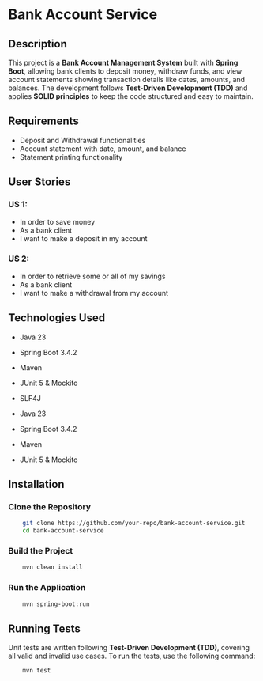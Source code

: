 # Bank Account Service

## Description

This project is a **Bank Account Management System** built with **Spring Boot**, allowing bank clients to deposit money, withdraw funds, and view account statements showing transaction details like dates, amounts, and balances. The development follows **Test-Driven Development (TDD)** and applies **SOLID principles** to keep the code structured and easy to maintain.

## Requirements

- Deposit and Withdrawal functionalities
- Account statement with date, amount, and balance
- Statement printing functionality

## User Stories

### US 1:

- In order to save money
- As a bank client
- I want to make a deposit in my account

### US 2:

- In order to retrieve some or all of my savings
- As a bank client
- I want to make a withdrawal from my account

## Technologies Used

- Java 23
- Spring Boot 3.4.2
- Maven
- JUnit 5 & Mockito
- SLF4J

- Java 23
- Spring Boot 3.4.2
- Maven
- JUnit 5 & Mockito

## Installation

### Clone the Repository

```sh
    git clone https://github.com/your-repo/bank-account-service.git
    cd bank-account-service
```

### Build the Project

```sh
    mvn clean install
```

### Run the Application

```sh
    mvn spring-boot:run
```



## Running Tests

Unit tests are written following **Test-Driven Development (TDD)**, covering all valid and invalid use cases. To run the tests, use the following command:

```sh
    mvn test
```



